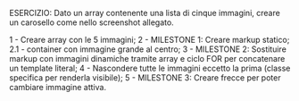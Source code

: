 ESERCIZIO: Dato un array contenente una lista di cinque immagini, creare un carosello come nello screenshot allegato.

1 - Creare array con le 5 immagini;
2 - MILESTONE 1: Creare markup statico;
    2.1 - container con immagine grande al centro;
3 - MILESTONE 2: Sostituire markup con immagini dinamiche tramite array e ciclo FOR per concatenare un template literal;
4 - Nascondere tutte le immagini eccetto la prima (classe specifica per renderla visibile);
5 - MILESTONE 3: Creare frecce per poter cambiare immagine attiva.